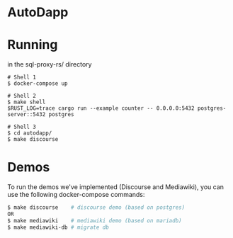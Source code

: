 # AutoDapp

# Running

in the sql-proxy-rs/ directory

```
# Shell 1
$ docker-compose up

# Shell 2
$ make shell
$RUST_LOG=trace cargo run --example counter -- 0.0.0.0:5432 postgres-server::5432 postgres

# Shell 3
$ cd autodapp/
$ make discourse
```


# Demos

To run the demos we've implemented (Discourse and Mediawiki),
you can use the following docker-compose commands:

```bash
$ make discourse    # discourse demo (based on postgres)
OR
$ make mediawiki    # mediawiki demo (based on mariadb)
$ make mediawiki-db # migrate db
```
